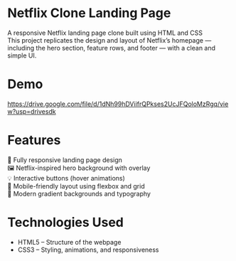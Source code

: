 # Netflix Clone Landing Page
A responsive Netflix landing page clone built using HTML and CSS  
This project replicates the design and layout of Netflix’s homepage — including the hero section, feature rows, and footer — with a clean and simple UI.

# Demo
https://drive.google.com/file/d/1dNh99hDViifrQPkses2UcJFQoloMzRgq/view?usp=drivesdk

# Features
🎥 Fully responsive landing page design  
🖼️ Netflix-inspired hero background with overlay  
💡 Interactive buttons (hover animations)  
📱 Mobile-friendly layout using flexbox and grid  
🌈 Modern gradient backgrounds and typography  

# Technologies Used

- HTML5 – Structure of the webpage  
- CSS3 – Styling, animations, and responsiveness  




